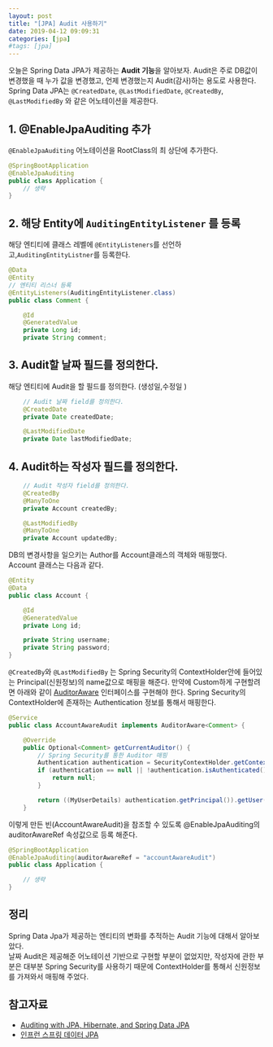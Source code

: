 ```yaml
---
layout: post
title: "[JPA] Audit 사용하기"
date: 2019-04-12 09:09:31
categories: [jpa]
#tags: [jpa]
---
```


오늘은 Spring Data JPA가 제공하는 **Audit 기능**을 알아보자. Audit은 주로 DB값이 변경했을 때 누가 값을 변경했고, 언제 변경했는지 Audit(감사)하는 용도로 사용한다. Spring Data JPA는 `@CreatedDate`, `@LastModifiedDate`, `@CreatedBy`, `@LastModifiedBy` 와 같은 어노테이션을 제공한다.

## 1. @EnableJpaAuditing 추가

`@EnableJpaAuditing` 어노테이션을 RootClass의 최 상단에 추가한다.

```java
@SpringBootApplication
@EnableJpaAuditing
public class Application {
    // 생략
}
```

## 2. 해당 Entity에 `AuditingEntityListener` 를 등록

해당 엔티티에 클래스 레벨에 `@EntityListeners`를 선언하고,`AuditingEntityListner`를 등록한다.

```java
@Data
@Entity
// 엔티티 리스너 등록
@EntityListeners(AuditingEntityListener.class)
public class Comment {

    @Id
    @GeneratedValue
    private Long id;
    private String comment;

```

## 3. Audit할 날짜 필드를 정의한다.

해당 엔티티에 Audit을 할 필드를 정의한다. (생성일,수정일 )

```java
    // Audit 날짜 field를 정의한다.
    @CreatedDate
    private Date createdDate;

    @LastModifiedDate
    private Date lastModifiedDate;

```

## 4. Audit하는 작성자 필드를 정의한다.

```java
    // Audit 작성자 field를 정의한다.
    @CreatedBy
    @ManyToOne
    private Account createdBy;

    @LastModifiedBy
    @ManyToOne
    private Account updatedBy;

```

DB의 변경사항을 일으키는 Author를 Account클래스의 객체와 매핑했다.  
Account 클래스는 다음과 같다.

```java
@Entity
@Data
public class Account {

    @Id
    @GeneratedValue
    private Long id;

    private String username;
    private String password;
}
```

`@CreatedBy`와 `@LastModifiedBy` 는 Spring Security의 ContextHolder안에 들어있는 Principal(신원정보)의 name값으로 매핑을 해준다.
만약에 Custom하게 구현할려면 아래와 같이 [AuditorAware](https://docs.spring.io/spring-data/commons/docs/current/api/org/springframework/data/domain/AuditorAware.html) 인터페이스를 구현해야 한다.
Spring Security의 ContextHolder에 존재하는 Authentication 정보를 통해서 매핑한다.

```java
@Service
public class AccountAwareAudit implements AuditorAware<Comment> {

    @Override
    public Optional<Comment> getCurrentAuditor() {
        // Spring Security를 통한 Auditor 매핑
        Authentication authentication = SecurityContextHolder.getContext().getAuthentication();
        if (authentication == null || !authentication.isAuthenticated()) {
            return null;
        }

        return ((MyUserDetails) authentication.getPrincipal()).getUser();
    }

```

이렇게 만든 빈(AccountAwareAudit)을 참조할 수 있도록 @EnableJpaAuditing의 auditorAwareRef 속성값으로 등록 해준다.

```java
@SpringBootApplication
@EnableJpaAuditing(auditorAwareRef = "accountAwareAudit")
public class Application {

    // 생략
}
```

## 정리

Spring Data Jpa가 제공하는 엔티티의 변화를 추적하는 Audit 기능에 대해서 알아보았다.  
날짜 Audit은 제공해준 어노테이션 기반으로 구현할 부분이 없었지만, 작성자에 관한 부분은 대부분 Spring Security를 사용하기 때문에 ContextHolder를 통해서 신원정보를 가져와서 매핑해 주었다.

## 참고자료

- [Auditing with JPA, Hibernate, and Spring Data JPA](https://www.baeldung.com/database-auditing-jpa)
- [인프런 스프링 데이터 JPA](https://www.inflearn.com/course/%EC%8A%A4%ED%94%84%EB%A7%81-%EB%8D%B0%EC%9D%B4%ED%84%B0-jpa)

